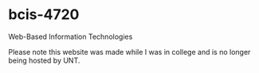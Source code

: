 # bcis-4720
Web-Based Information Technologies

Please note this website was made while I was in college and is no longer being hosted by UNT.
